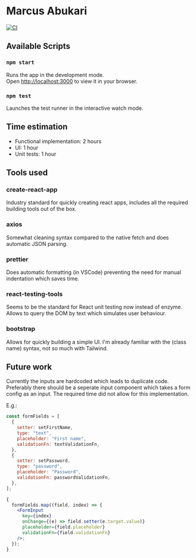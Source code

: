 # Marcus Abukari

[![CI](https://github.com/marcusabu/rabo/actions/workflows/main.yml/badge.svg)](https://github.com/marcusabu/rabo/actions/workflows/main.yml)

## Available Scripts

### `npm start`

Runs the app in the development mode.\
Open [http://localhost:3000](http://localhost:3000) to view it in your browser.

### `npm test`

Launches the test runner in the interactive watch mode.

## Time estimation

- Functional implementation: 2 hours
- UI: 1 hour
- Unit tests: 1 hour

## Tools used

### create-react-app

Industry standard for quickly creating react apps, includes all the required building tools out of the box.

### axios

Somewhat cleaning syntax compared to the native fetch and does automatic JSON parsing.

### prettier

Does automatic formatting (in VSCode) preventing the need for manual indentation which saves time.

### react-testing-tools

Seems to be the standard for React unit testing now instead of enzyme. Allows to query the DOM by text which simulates user behaviour.

### bootstrap

Allows for quickly building a simple UI. I'm already familiar with the (class name) syntax, not so much with Tailwind.

## Future work

Currently the inputs are hardcoded which leads to duplicate code. Preferably there should be a seperate input component which takes a form config as an input. The required time did not allow for this implementation.

E.g.:

```javascript
const formFields = [
  {
    setter: setFirstName,
    type: "text",
    placeholder: "First name",
    validationFn: textValidationFn,
  },
  {
    setter: setPassword,
    type: "password",
    placeholder: "Password",
    validationFn: passwordValidationFn,
  },
];
```

```jsx
{
  formFields.map((field, index) => {
    <FormInput
      key={index}
      onChange={(e) => field.setter(e.target.value)}
      placeholder={field.placeholder}
      validationFn={field.validationFn}
    />;
  });
}
```
